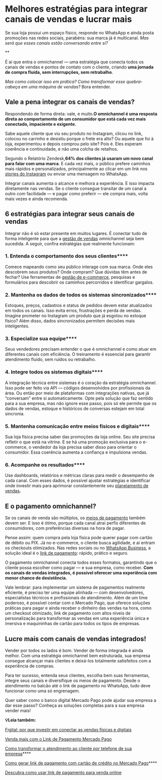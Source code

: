# Melhores estratégias para integrar canais de vendas e lucrar mais

Se sua loja possui um espaço físico, responde no WhatsApp e ainda posta promoções nas redes sociais, parabéns: sua marca já é multicanal. *Mas será que esses canais estão conversando entre si?*

**

É aí que entra o omnichannel — uma estratégia que conecta todos os canais de vendas e pontos de contato com o cliente, criando **uma jornada de compra fluida, sem interrupções, sem retrabalho**.

*Mas como colocar isso em prática? Como transformar esse quebra-cabeça em uma máquina de vendas?* Bora entender.

## **Vale a pena integrar os canais de vendas?**

Respondendo de forma direta: vale, e muito.**O omnichannel é uma resposta direta ao comportamento de um consumidor que está cada vez mais conectado, impaciente e exigente.**

Sabe aquele cliente que viu seu produto no Instagram, clicou no link, colocou no carrinho e desistiu porque o frete era alto? Ou aquele que foi à loja, experimentou e depois comprou pelo site? Pois é. Eles esperam coerência e continuidade, e não uma colcha de retalhos.

Segundo o Relatório Zendesk,**64% dos clientes já usaram um novo canal para falar com uma marca**. E cada vez mais, o público prefere caminhos mais rápidos e personalizados, principalmente ao clicar em um link nos [stories do Instagram](https://meubolso.mercadopago.com.br/stories-do-instagram-como-impulsionar-vendas) ou enviar uma mensagem no WhatsApp.

Integrar canais aumenta o alcance e melhora a experiência. E isso impacta diretamente nas vendas. Se o cliente consegue transitar de um canal a outro com facilidade — e pagar como preferir — ele compra mais, volta mais vezes e ainda recomenda.

## **6 estratégias para integrar seus canais de vendas**

Integrar não é só estar presente em muitos lugares. É conectar tudo de forma inteligente para que a [gestão de vendas](https://meubolso.mercadopago.com.br/como-fazer-uma-gestao-de-vendas-eficiente-na-sua-empresa) omnichannel seja bem sucedida. A seguir, confira estratégias que realmente funcionam:

### **1. Entenda o comportamento dos seus clientes******

Comece mapeando como seu público interage com sua marca. Onde eles descobrem seus produtos? Onde compram? Que dúvidas têm antes de fechar? Use ferramentas de [gestão de e-commerce](https://meubolso.mercadopago.com.br/7-dicas-para-uma-boa-gestao-de-e-commerce), pesquisas e formulários para descobrir os caminhos percorridos e identificar gargalos.

### **2. Mantenha os dados de todos os sistemas sincronizados******

Estoques, preços, cadastros e status de pedidos devem estar atualizados em todos os canais. Isso evita erros, frustrações e perda de vendas. Imagine prometer no Instagram um produto que já esgotou no estoque físico? Além disso, dados sincronizados permitem decisões mais inteligentes.

### **3. Especialize sua equipe******

Seus vendedores precisam entender o que é omnichannel e como atuar em diferentes canais com eficiência. O treinamento é essencial para garantir atendimento fluido, sem ruídos ou retrabalho.

### **4. Integre todos os sistemas digitais******

A integração técnica entre sistemas é o coração da estratégia omnichannel. Isso pode ser feito via API — códigos desenvolvidos por profissionais da área. Ou então por meio de plataformas com integrações nativas, que já “conversam” entre si automaticamente. Opte pela solução que faz sentido para a sua empresa, mas não ignore esse passo, pois só ele permite que os dados de vendas, estoque e históricos de conversas estejam em total sincronia.

### **5. Mantenha comunicação entre meios físicos e digitais******

Sua loja física precisa saber das promoções da loja online. Seu site precisa refletir o que está na vitrine. E se há uma promoção exclusiva para o e-commerce, o vendedor da loja precisa saber disso para orientar o consumidor. Essa coerência aumenta a confiança e impulsiona vendas.

### **6. Acompanhe os resultados******

Use dashboards, relatórios e métricas claras para medir o desempenho de cada canal. Com esses dados, é possível ajustar estratégias e identificar onde investir mais para aprimorar constantemente seu [planejamento de vendas](https://meubolso.mercadopago.com.br/planejamento-de-vendas-em-voltas-aulas)**.**

## **E o pagamento omnichannel?**

Se os canais de venda são múltiplos, os [meios de pagamento](https://meubolso.mercadopago.com.br/meios-de-pagamento-vendas-natal) também devem ser. E isso é ótimo, porque cada canal atrai perfis diferentes de consumidores, com preferências diversas na hora de pagar.

Pense assim: quem compra pela loja física pode querer pagar com cartão de débito ou PIX. Já no e-commerce, o cliente busca agilidade, e aí entram os checkouts otimizados. Nas redes sociais ou no [WhatsApp Business](https://meubolso.mercadopago.com.br/impulsionar-vendas-com-whatsapp-business), a solução ideal é o [link de pagamento](https://meubolso.mercadopago.com.br/link-de-pagamento-para-empresas): rápido, prático e seguro.

O pagamento omnichannel conecta todos esses formatos, garantindo que o cliente possa escolher como pagar — e sua empresa, como receber. **Com os canais de vendas integrados, é possível oferecer uma experiência com menor chance de desistência.**

Vale lembrar: para implementar um sistema de pagamentos realmente eficiente, é preciso ter uma equipe alinhada — com desenvolvedores, especialistas técnicos e profissionais de atendimento. Além de um time poderoso, é possível contar com o Mercado Pago, que oferece soluções práticas para pagar e ainda receber o dinheiro das vendas na hora, como um checkout otimizado, link de pagamento com altos níveis de personalização para transformar as vendas em uma experiência única e imersiva e maquininhas de cartão para todos os tipos de empresas.

## **Lucre mais com canais de vendas integrados!**

Vender por todos os lados é bom. Vender de forma integrada é ainda melhor. Com uma estratégia omnichannel bem estruturada, sua empresa consegue alcançar mais clientes e deixá-los totalmente satisfeitos com a experiência de compras.

Para ter sucesso, entenda seus clientes, escolha bem suas ferramentas, integre seus canais e diversifique os meios de pagamento. Desde o atendimento no balcão até o link de pagamento no WhatsApp, tudo deve funcionar como uma só engrenagem.

Quer saber como o banco digital Mercado Pago pode ajudar sua empresa a dar esse passo? Conheça as soluções completas para a sua empresa vender mais!

**💡Leia também:**

[Figital: por que investir em conectar as vendas físicas e digitais](https://meubolso.mercadopago.com.br/figital-por-que-investir-em-experiencias-que-conectam-as-vendas-fisicas-as-digitais)

[Venda mais com o Link de Pagamento Mercado Pago](https://meubolso.mercadopago.com.br/saiba-como-vender-mais-com-o-link-de-pagamento-mercado-pago)

[Como transformar o atendimento ao cliente por telefone de sua empresa](https://meubolso.mercadopago.com.br/como-reinventar-o-atendimento-ao-cliente-na-empresa)****

[Como gerar link de pagamento com cartão de crédito no Mercado Pago](https://meubolso.mercadopago.com.br/como-gerar-link-de-pagamento-cartao-de-credito)****

[Descubra como usar link de pagamento para venda online](https://meubolso.mercadopago.com.br/como-funciona-o-link-pagamento-para-venda-online)